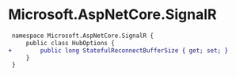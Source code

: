 # Microsoft.AspNetCore.SignalR

``` diff
 namespace Microsoft.AspNetCore.SignalR {
     public class HubOptions {
+        public long StatefulReconnectBufferSize { get; set; }
     }
 }
```

